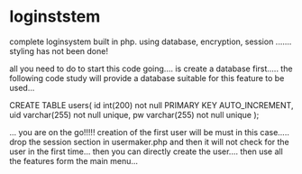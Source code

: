 # loginststem
complete loginsystem built in php. using database, encryption, session ....... styling has not been done!


all you need to do to start this code going.... is create a database first..... the following code study will provide a database suitable for this feature to be used...

CREATE TABLE users(
  id int(200) not null PRIMARY KEY AUTO_INCREMENT,
  uid varchar(255) not null unique,
  pw varchar(255) not null unique
  );
  
  ... you are on the go!!!!!
  creation of the first user will be must in this case..... drop the session section in usermaker.php and then it will not check for the user in the first time... then you can directly create the user.... then use all the features form the main menu...
